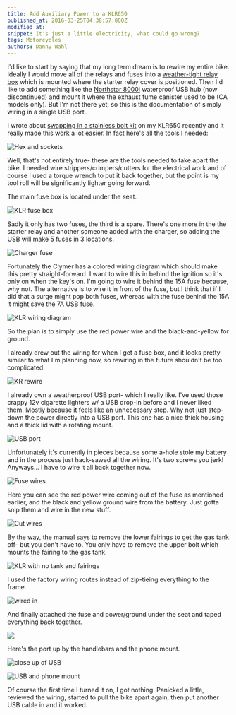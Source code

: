 ```yaml
---
title: Add Auxiliary Power to a KLR650
published_at: 2016-03-25T04:38:57.000Z
modified_at: 
snippet: It's just a little electricity, what could go wrong?
tags: Motorcycles
authors: Danny Wahl
---
```


I'd like to start by saying that my long term dream is to rewire my entire bike. Ideally I would move all of the relays and fuses into a [weather-tight relay box](http://pma4x4.com/product/relay-box/) which is mounted where the starter relay cover is positioned. Then I'd like to add something like the [Northstar 8000i](http://www.northstarnav.com/Products/8000i-Integrated-System/8000i-Network-Hardware/8000i-USB-Hub/) waterproof USB hub (now discontinued) and mount it where the exhaust fume canister used to be (CA models only). But I'm not there yet, so this is the documentation of simply wiring in a single USB port.

I wrote about [swapping in a stainless bolt kit](/blog/i-accidentally-bought-a-2008-klr650/) on my KLR650 recently and it really made this work a lot easier. In fact here's all the tools I needed:

![Hex and sockets](/blog/add-auxiliary-power-to-a-klr650/01.jpg)

Well, that's not entirely true- these are the tools needed to take apart the bike. I needed wire strippers/crimpers/cutters for the electrical work and of course I used a torque wrench to put it back together, but the point is my tool roll will be significantly lighter going forward.

The main fuse box is located under the seat.

![KLR fuse box](/blog/add-auxiliary-power-to-a-klr650/02.jpg)

Sadly it only has two fuses, the third is a spare. There's one more in the the starter relay and another someone added with the charger, so adding the USB will make 5 fuses in 3 locations.

![Charger fuse](/blog/add-auxiliary-power-to-a-klr650/03.jpg)

Fortunately the Clymer has a colored wiring diagram which should make this pretty straight-forward. I want to wire this in behind the ignition so it's only on when the key's on. I'm going to wire it behind the 15A fuse because, why not. The alternative is to wire it in front of the fuse, but I think that if I did that a surge might pop both fuses, whereas with the fuse behind the 15A it might save the 7A USB fuse.

![KLR wiring diagram](/blog/add-auxiliary-power-to-a-klr650/04.jpg)

So the plan is to simply use the red power wire and the black-and-yellow for ground.

I already drew out the wiring for when I get a fuse box, and it looks pretty similar to what I'm planning now, so rewiring in the future shouldn't be too complicated.

![KR rewire](/blog/add-auxiliary-power-to-a-klr650/05.jpg)

I already own a weatherproof USB port- which I really like. I've used those crappy 12v cigarette lighters w/ a USB drop-in before and I never liked them. Mostly because it feels like an unnecessary step. Why not just step-down the power directly into a USB port. This one has a nice thick housing and a thick lid with a rotating mount.

![USB port](/blog/add-auxiliary-power-to-a-klr650/06.jpg)

Unfortunately it's currently in pieces because some a-hole stole my battery and in the process just hack-sawed all the wiring. It's two screws you jerk! Anyways... I have to wire it all back together now.

![Fuse wires](/blog/add-auxiliary-power-to-a-klr650/08.jpg)

Here you can see the red power wire coming out of the fuse as mentioned earlier, and the black and yellow ground wire from the battery. Just gotta snip them and wire in the new stuff.

![Cut wires](/blog/add-auxiliary-power-to-a-klr650/09.jpg)

By the way, the manual says to remove the lower fairings to get the gas tank off- but you don't have to. You only have to remove the upper bolt which mounts the fairing to the gas tank.

![KLR with no tank and fairings](/blog/add-auxiliary-power-to-a-klr650/10.jpg)

I used the factory wiring routes instead of zip-tieing everything to the frame.

![wired in](/blog/add-auxiliary-power-to-a-klr650/11.jpg)

And finally attached the fuse and power/ground under the seat and taped everything back together.

![](/blog/add-auxiliary-power-to-a-klr650/12.jpg)

Here's the port up by the handlebars and the phone mount.

![close up of USB](/blog/add-auxiliary-power-to-a-klr650/13.jpg)

![USB and phone mount](/blog/add-auxiliary-power-to-a-klr650/14.jpg)

Of course the first time I turned it on, I got nothing. Panicked a little, reviewed the wiring, started to pull the bike apart again, then put another USB cable in and it worked.